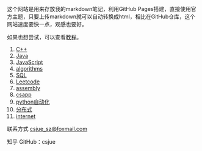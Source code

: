 这个网站是用来存放我的markdown笔记，利用GitHub Pages搭建，直接使用官方主题，只要上传markdown就可以自动转换成html，相比在GitHub仓库，这个网站速度要快一点，观感也要好。

如果也想尝试，可以查看[教程](_posts/2020-9-26-howtobuild.md)。

1. [C++](_posts/2020-9-24-cpp.md)
2. [Java](_posts/2020-10-10-java.md)
3. [JavaScript](_posts/2020-9-25-JavaScript.md)
4. [algorithms](_posts/2020-9-25-algorithms.md)
5. [SQL](_posts/2020-9-25-SQL.md)
6. [Leetcode](_posts/2020-9-25-leetcode.md)
7. [assembly](_posts/2020-10-14-assembly.md)
8. [csapp](_posts/2021-1-9-csapp.md)
9. [python自动化](_posts/2021-2-22-python.md)
10. [分布式](_posts/2021-3-14-distribution.md)
11. [internet](_posts/2021-3-16-internet.md)

联系方式 csjue_sz@foxmail.com

知乎 GitHub：csjue